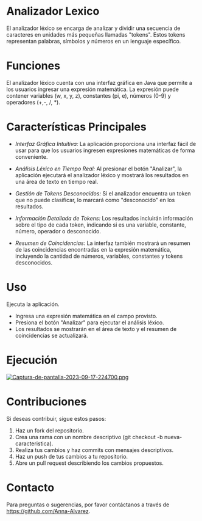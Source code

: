 # Analizador Lexico
El analizador léxico se encarga de analizar y dividir una secuencia de caracteres en unidades más pequeñas llamadas "tokens". Estos tokens representan palabras, símbolos y números en un lenguaje específico.

# Funciones
El analizador léxico cuenta con una interfaz gráfica en Java que permite a los usuarios ingresar una expresión matemática. La expresión puede contener variables (w, x, y, z), constantes (pi, e), números (0-9) y operadores (+,-, /, *).

# Características Principales
- *Interfaz Gráfica Intuitiva:* La aplicación proporciona una interfaz fácil de usar para que los usuarios ingresen expresiones matemáticas de forma conveniente.

- *Análisis Léxico en Tiempo Real:* Al presionar el botón "Analizar", la aplicación ejecutará el analizador léxico y mostrará los resultados en una área de texto en tiempo real.

- *Gestión de Tokens Desconocidos:* Si el analizador encuentra un token que no puede clasificar, lo marcará como "desconocido" en los resultados.

- *Información Detallada de Tokens:* Los resultados incluirán información sobre el tipo de cada token, indicando si es una variable, constante, número, operador o desconocido.

- *Resumen de Coincidencias:* La interfaz también mostrará un resumen de las coincidencias encontradas en la expresión matemática, incluyendo la cantidad de números, variables, constantes y tokens desconocidos.

# Uso
Ejecuta la aplicación.
- Ingresa una expresión matemática en el campo provisto.
- Presiona el botón "Analizar" para ejecutar el análisis léxico.
- Los resultados se mostrarán en el área de texto y el resumen de coincidencias se actualizará.
  
# Ejecución
[![Captura-de-pantalla-2023-09-17-224700.png](https://i.postimg.cc/fR9MDMbn/Captura-de-pantalla-2023-09-17-224700.png)](https://postimg.cc/gxmCKFRN)

# Contribuciones
Si deseas contribuir, sigue estos pasos:

1. Haz un fork del repositorio.
2. Crea una rama con un nombre descriptivo (git checkout -b nueva-caracteristica).
3. Realiza tus cambios y haz commits con mensajes descriptivos.
4. Haz un push de tus cambios a tu repositorio.
5. Abre un pull request describiendo los cambios propuestos.

# Contacto
Para preguntas o sugerencias, por favor contáctanos a través de https://github.com/Anna-Alvarez.
